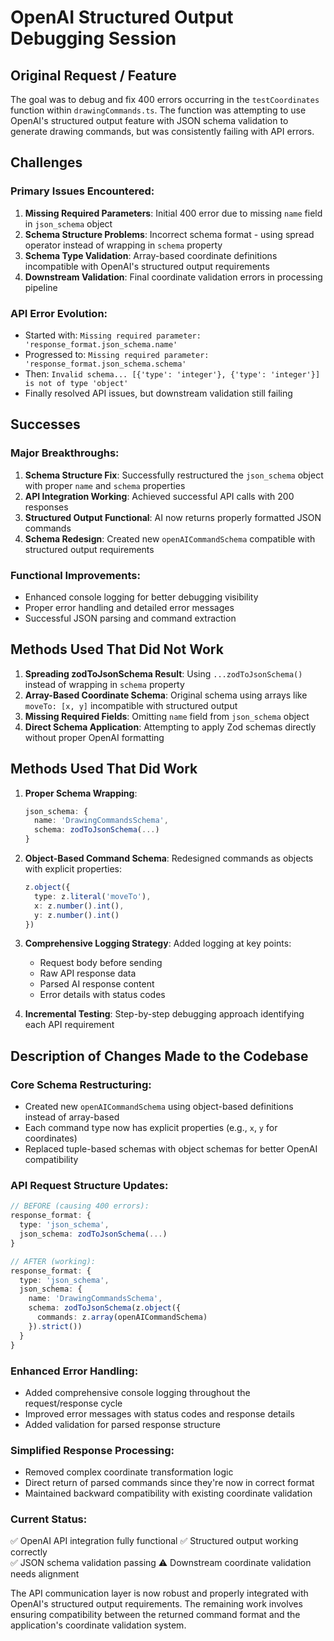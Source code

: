 # OpenAI Structured Output Debugging Session

## Original Request / Feature
The goal was to debug and fix 400 errors occurring in the `testCoordinates` function within `drawingCommands.ts`. The function was attempting to use OpenAI's structured output feature with JSON schema validation to generate drawing commands, but was consistently failing with API errors.

## Challenges

### Primary Issues Encountered:
1. **Missing Required Parameters**: Initial 400 error due to missing `name` field in `json_schema` object
2. **Schema Structure Problems**: Incorrect schema format - using spread operator instead of wrapping in `schema` property
3. **Schema Type Validation**: Array-based coordinate definitions incompatible with OpenAI's structured output requirements
4. **Downstream Validation**: Final coordinate validation errors in processing pipeline

### API Error Evolution:
- Started with: `Missing required parameter: 'response_format.json_schema.name'`
- Progressed to: `Missing required parameter: 'response_format.json_schema.schema'`
- Then: `Invalid schema... [{'type': 'integer'}, {'type': 'integer'}] is not of type 'object'`
- Finally resolved API issues, but downstream validation still failing

## Successes

### Major Breakthroughs:
1. **Schema Structure Fix**: Successfully restructured the `json_schema` object with proper `name` and `schema` properties
2. **API Integration Working**: Achieved successful API calls with 200 responses
3. **Structured Output Functional**: AI now returns properly formatted JSON commands
4. **Schema Redesign**: Created new `openAICommandSchema` compatible with structured output requirements

### Functional Improvements:
- Enhanced console logging for better debugging visibility
- Proper error handling and detailed error messages
- Successful JSON parsing and command extraction

## Methods Used That Did Not Work

1. **Spreading zodToJsonSchema Result**: Using `...zodToJsonSchema()` instead of wrapping in `schema` property
2. **Array-Based Coordinate Schema**: Original schema using arrays like `moveTo: [x, y]` incompatible with structured output
3. **Missing Required Fields**: Omitting `name` field from `json_schema` object
4. **Direct Schema Application**: Attempting to apply Zod schemas directly without proper OpenAI formatting

## Methods Used That Did Work

1. **Proper Schema Wrapping**: 
   ```typescript
   json_schema: {
     name: 'DrawingCommandsSchema',
     schema: zodToJsonSchema(...)
   }
   ```

2. **Object-Based Command Schema**: Redesigned commands as objects with explicit properties:
   ```typescript
   z.object({
     type: z.literal('moveTo'),
     x: z.number().int(),
     y: z.number().int()
   })
   ```

3. **Comprehensive Logging Strategy**: Added logging at key points:
   - Request body before sending
   - Raw API response data
   - Parsed AI response content
   - Error details with status codes

4. **Incremental Testing**: Step-by-step debugging approach identifying each API requirement

## Description of Changes Made to the Codebase

### Core Schema Restructuring:
- Created new `openAICommandSchema` using object-based definitions instead of array-based
- Each command type now has explicit properties (e.g., `x`, `y` for coordinates)
- Replaced tuple-based schemas with object schemas for better OpenAI compatibility

### API Request Structure Updates:
```typescript
// BEFORE (causing 400 errors):
response_format: {
  type: 'json_schema',
  json_schema: zodToJsonSchema(...)
}

// AFTER (working):
response_format: {
  type: 'json_schema',
  json_schema: {
    name: 'DrawingCommandsSchema',
    schema: zodToJsonSchema(z.object({
      commands: z.array(openAICommandSchema)
    }).strict())
  }
}
```

### Enhanced Error Handling:
- Added comprehensive console logging throughout the request/response cycle
- Improved error messages with status codes and response details
- Added validation for parsed response structure

### Simplified Response Processing:
- Removed complex coordinate transformation logic
- Direct return of parsed commands since they're now in correct format
- Maintained backward compatibility with existing coordinate validation

### Current Status:
✅ OpenAI API integration fully functional
✅ Structured output working correctly  
✅ JSON schema validation passing
⚠️ Downstream coordinate validation needs alignment

The API communication layer is now robust and properly integrated with OpenAI's structured output requirements. The remaining work involves ensuring compatibility between the returned command format and the application's coordinate validation system. 